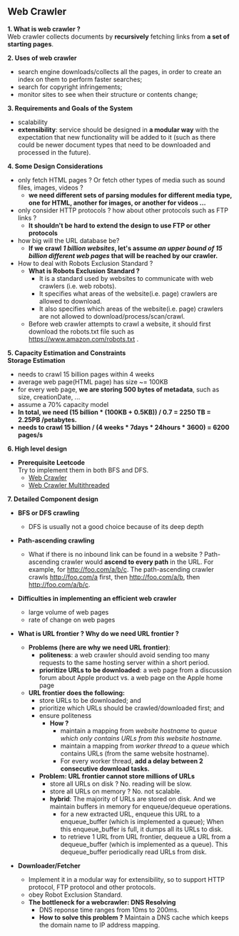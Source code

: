 ## Web Crawler

**1. What is web crawler ?**  
Web crawler collects documents by **recursively** fetching links from **a set of starting pages**.

**2. Uses of web crawler**  
- search engine downloads/collects all the pages, in order to create an index on them to perform faster searches;
- search for copyright infringements;
- monitor sites to see when their structure or contents change;

**3. Requirements and Goals of the System**
- scalability
- **extensibility**: service should be designed in **a modular way** with the expectation that new functionality will be added to it (such as there could be newer document types that need to be downloaded and processed in the future).

**4. Some Design Considerations**
- only fetch HTML pages ? Or fetch other types of media such as sound files, images, videos ?
    - **we need different sets of parsing modules for different media type, one for HTML, another for images, or another for videos ...**
- only consider HTTP protocols ? how about other protocols such as FTP links ?
    - **It shouldn't be hard to extend the design to use FTP or other protocols**
- how big will the URL database be?
    - **If we crawl _1 billion websites_, let's assume _an upper bound of 15 billion different web pages_ that will be reached by our crawler.** 
- How to deal with Robots Exclusion Standard ?
    - **What is Robots Exclusion Standard ?**
      - It is a standard used by websites to communicate with web crawlers (i.e. web robots).
      - It specifies what areas of the website(i.e. page) crawlers are allowed to download.
      - It also specifies which areas of the website(i.e. page) crawlers are not allowed to download/process/scan/crawl.
    - Before web crawler attempts to crawl a website, it should first download the robots.txt file such as https://www.amazon.com/robots.txt .

**5. Capacity Estimation and Constraints**  
**Storage Estimation**
- needs to crawl 15 billion pages within 4 weeks
- average web page(HTML page) has size ~= 100KB
- for every web page, **we are storing 500 bytes of metadata**, such as size, creationDate, ...
- assume a 70% capacity model
- **In total, we need (15 billion * (100KB + 0.5KB)) / 0.7 = 2250 TB = 2.25PB /petabytes.**
- **needs to crawl 15 billion / (4 weeks * 7days * 24hours * 3600) = 6200 pages/s**

**6. High level design**
- **Prerequisite Leetcode**  
Try to implement them in both BFS and DFS.
    - [Web Crawler](https://leetcode.com/problems/web-crawler/)
    - [Web Crawler Multithreaded](https://leetcode.com/problems/web-crawler-multithreaded/)
    
**7. Detailed Component design**
- **BFS or DFS crawling**
    - DFS is usually not a good choice because of its deep depth
- **Path-ascending crawling**
    -  What if there is no inbound link can be found in a website ? Path-ascending crawler would **ascend to every path** in the URL. For example, for http://foo.com/a/b/c. The path-ascending crawler crawls http://foo.com/a first, then http://foo.com/a/b, then http://foo.com/a/b/c.

- **Difficulties in implementing an efficient web crawler**
    - large volume of web pages
    - rate of change on web pages

- **What is URL frontier ? Why do we need URL frontier ?**  
    - **Problems (here are why we need URL frontier)**:
        - **politeness**: a web crawler should avoid sending too many requests to the same hosting server within a short period.
        - **prioritize URLs to be downloaded**: a web page from a discussion forum about Apple product vs. a web page on the Apple home page
    - **URL frontier does the following:**
        - store URLs to be downloaded; and
        - prioritize which URLs should be crawled/downloaded first; and
        - ensure politeness
            - **How ?**
                - maintain a mapping from _website hostname_ to _queue which only contains URLs from this website hostname._
                - maintain a mapping from _worker thread_ to a _queue_ which contains URLs (from the same website hostname).
                - For every worker thread, **add a delay between 2 consecutive download tasks.**
        - **Problem: URL frontier cannot store millions of URLs**
            - store all URLs on disk ? No. reading will be slow. 
            - store all URLs on memory ? No. not scalable.
            - **hybrid**: The majority of URLs are stored on disk. And we maintain buffers in memory for enqueue/dequeue operations.
                - for a new extracted URL, enqueue this URL to a enqueue_buffer (which is implemented a queue); When this enqueue_buffer is full, it dumps all its URLs to disk.
                - to retrieve 1 URL from URL frontier, dequeue a URL from a dequeue_buffer (which is implemented as a queue). This dequeue_buffer periodically read URLs from disk.

- **Downloader/Fetcher**
    - Implement it in a modular way for extensibility, so to support HTTP protocol, FTP protocol and other protocols.
    - obey Robot Exclusion Standard.
    - **The bottleneck for a webcrawler: DNS Resolving**
        - DNS reponse time ranges from 10ms to 200ms.
        - **How to solve this problem ?** Maintain a DNS cache which keeps the domain name to IP address mapping.


